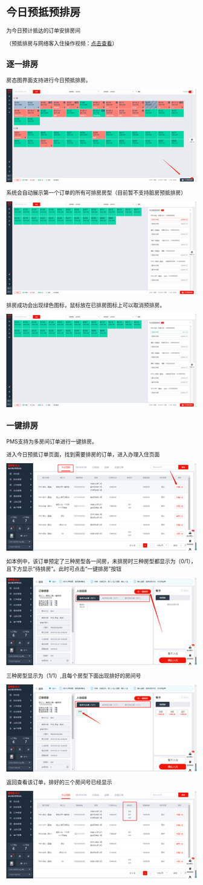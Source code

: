 # 今日预抵预排房

为今日预计抵达的订单安排房间

（预抵排房与网络客入住操作视频：[点击查看](http://crs-pms-vidio.oss-cn-beijing.aliyuncs.com/%E7%BD%91%E7%BB%9C%E5%85%A5%E4%BD%8F%E9%A2%84%E6%8A%B5%E6%8E%92%E6%88%BF.mp4)）

## 逐一排房

房态图界面支持进行今日预抵排房。

![&#x70B9;&#x51FB;&#x4ECA;&#x65E5;&#x9884;&#x62B5;&#x6392;&#x623F;&#xFF0C;&#x8FDB;&#x5165;&#x4ECA;&#x65E5;&#x9884;&#x62B5;&#x6392;&#x623F;&#x9875;&#x9762;](../../.gitbook/assets/image%20%28937%29.png)

系统会自动展示第一个订单的所有可排房房型（目前暂不支持脏房预抵排房）

![&#x4ECA;&#x65E5;&#x9884;&#x62B5;&#x8BA2;&#x5355;&#x53EF;&#x6839;&#x636E;&#x8BA2;&#x5355;&#x623F;&#x578B;&#x8FDB;&#x884C;&#x9884;&#x6392;&#x623F;](../../.gitbook/assets/image%20%28804%29.png)

排房成功会出现绿色图标，鼠标放在已排房图标上可以取消预排房。

![&#x6210;&#x529F;&#x9884;&#x6392;&#x623F;](../../.gitbook/assets/image%20%28168%29.png)

## 一键排房

PMS支持为多房间订单进行一键排房。

进入今日预抵订单页面，找到需要排房的订单，进入办理入住页面

![](../../.gitbook/assets/image%20%28933%29.png)

如本例中，该订单预定了三种房型各一间房，未排房时三种房型都显示为（0/1），且下方显示“待排房”。此时可点击“一键排房”按钮

![](../../.gitbook/assets/image%20%28799%29.png)

三种房型显示为（1/1）,且每个房型下面出现排好的房间号

![](../../.gitbook/assets/image%20%28322%29.png)

返回查看该订单，排好的三个房间号已经显示

![](../../.gitbook/assets/image%20%28934%29.png)

